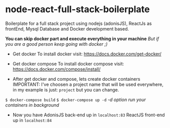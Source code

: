 # node-react-full-stack-boilerplate
Boilerplate for a full stack project using nodejs (adonisJS), ReactJs as frontEnd, Mysql Database and Docker development based.

**You can skip docker part and execute everything in your machine** _But if you  are a good person keep going with docker ;)_

- Get docker
To install docker visit: https://docs.docker.com/get-docker/
- Get docker compose
To install docker compose visit: https://docs.docker.com/compose/install/

- After get docker and compose, lets create docker containers
IMPORTANT: I've choosen a project name that will be used everywhere, in my example is just: `project` but you can change.


`$ docker-compose build`
`$ docker-compose up -d` _-d option run your containers in background_

- Now you have 
AdonisJS back-end up in `localhost:83`
ReactJS front-end up in `localhost:84`

